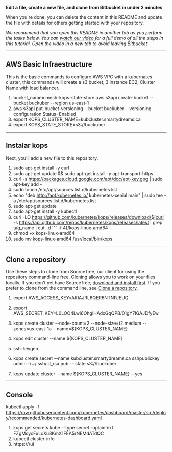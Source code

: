 **Edit a file, create a new file, and clone from Bitbucket in under 2 minutes**

When you're done, you can delete the content in this README and update the file with details for others getting started with your repository.

*We recommend that you open this README in another tab as you perform the tasks below. You can [watch our video](https://youtu.be/0ocf7u76WSo) for a full demo of all the steps in this tutorial. Open the video in a new tab to avoid leaving Bitbucket.*

---

## AWS Basic Infraestructure

This is the basic commands to configure AWS VPC with a kubernates cluster, this commands will create a s3 bucket, 3 instance EC2, Cluster Name with load balancer.

 
1. bucket_name=imesh-kops-state-store aws s3api create-bucket --bucket buckuber --region us-east-1
2. aws s3api put-bucket-versioning --bucket buckuber --versioning-configuration Status=Enabled
3. export KOPS_CLUSTER_NAME=kubcluster.smartydreams.ca
4. export KOPS_STATE_STORE=s3://buckuber


---

## Instalar kops

Next, you’ll add a new file to this repository.

1. sudo apt-get install -y curl
2. sudo apt-get update && sudo apt-get install -y apt-transport-https
3. curl -s https://packages.cloud.google.com/apt/doc/apt-key.gpg | sudo apt-key add -
4. sudo touch /etc/apt/sources.list.d/kubernetes.list 
5. echo "deb http://apt.kubernetes.io/ kubernetes-xenial main" | sudo tee -a /etc/apt/sources.list.d/kubernetes.list
6. sudo apt-get update
7. sudo apt-get install -y kubectl
8. curl -LO https://github.com/kubernetes/kops/releases/download/$(curl -s https://api.github.com/repos/kubernetes/kops/releases/latest | grep tag_name | cut -d '"' -f 4)/kops-linux-amd64
9. chmod +x kops-linux-amd64
10. sudo mv kops-linux-amd64 /usr/local/bin/kops


---

## Clone a repository

Use these steps to clone from SourceTree, our client for using the repository command-line free. Cloning allows you to work on your files locally. If you don't yet have SourceTree, [download and install first](https://www.sourcetreeapp.com/). If you prefer to clone from the command line, see [Clone a repository](https://confluence.atlassian.com/x/4whODQ).

1. export AWS_ACCESS_KEY=AKIAJRL6QER6NTNPJEUQ
2. export AWS_SECRET_KEY=L0LOO4Lwi6OhgIHAdxGqQPB/01gY7IGAJDfyEw

3. kops create cluster --node-count=2 --node-size=t2.medium --zones=us-east-1a --name=${KOPS_CLUSTER_NAME}
4. kops edit cluster --name ${KOPS_CLUSTER_NAME}

5. ssh-keygen
6. kops create secret --name kubcluster.smartydreams.ca sshpublickey admin -i ~/.ssh/id_rsa.pub -- state s3://buckuber
7. kops update cluster --name ${KOPS_CLUSTER_NAME} --yes

---

## Console

kubectl apply -f https://raw.githubusercontent.com/kubernetes/dashboard/master/src/deploy/recommended/kubernetes-dashboard.yaml

1. kops get secrets kube --type secret -oplaintext       FZgMoycFuLcXu8KmX1FEA5rNEMdATdQC
2. kubectl cluster-info
3. https://<kubernetes-master-hostname>/ui
